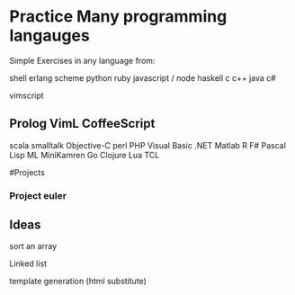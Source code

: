 
# Practice Many programming langauges
Simple Exercises in any language from:


shell
erlang
scheme
python
ruby
javascript  / node
haskell
c
c++
java
c#

vimscript

Prolog
VimL
CoffeeScript
------

scala
smalltalk
Objective-C
perl
PHP
Visual Basic .NET
Matlab
R
F#
Pascal
Lisp
ML
MiniKamren
Go
Clojure
Lua
TCL



#Projects
### Project euler

## Ideas
sort an array


Linked list

template generation (html substitute)


